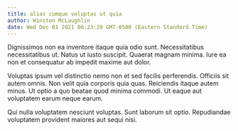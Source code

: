 ```yaml
---
title: alias cumque voluptas ut quia
author: Winston McLaughlin
date: Wed Dec 01 2021 06:23:29 GMT-0500 (Eastern Standard Time)
---
```

Dignissimos non ea inventore itaque quia odio sunt. Necessitatibus necessitatibus ut. Natus ut iusto suscipit. Quaerat magnam minima. Iure ea non et consequatur ab impedit maxime aut dolor.

 Voluptas ipsum vel distinctio nemo non et sed facilis perferendis. Officiis sit autem omnis. Non velit quia corporis quia quas. Reiciendis itaque autem minus. Ut optio a quo beatae quod minima commodi. Ut eaque aut voluptatem earum neque earum.

 Qui nulla voluptatem nesciunt voluptas. Sunt laborum sit optio. Repudiandae voluptatem provident maiores aut sequi nisi.